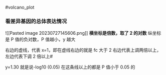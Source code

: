 #volcano_plot

### 看差异基因的总体表达情况

![[Pasted image 20230727145606.png]]
 **横坐标是倍数，取了 2 的对数**
 纵坐标是 P 值的负对数，P 值越小，y 越大

右边的虚线，代表 x=1，即在虚线右边的就是 fc 大于 2
右边代表上调两倍以上，左边代表下调 2 倍以上#

y=1.30 就是说-log10 (0.05)  在这条线以上的都是 P 值小于 0.05 的
